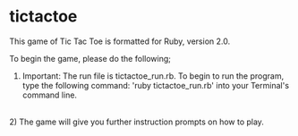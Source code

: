 tictactoe
=========
This game of Tic Tac Toe is formatted for Ruby, version 2.0.

To begin the game, please do the following;

1)  Important: The run file is tictactoe_run.rb.  To begin to run the program, type the following command: 'ruby tictactoe_run.rb' into your Terminal's command line.
<br>
2)  The game will give you further instruction prompts on how to play.
